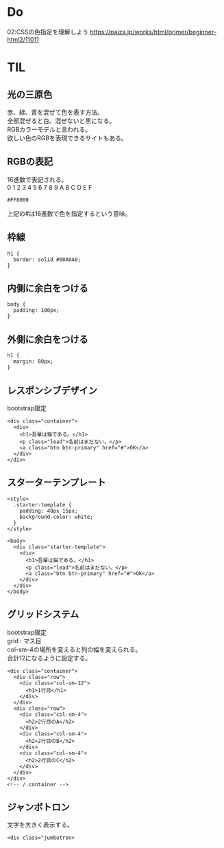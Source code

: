 # Do
02:CSSの色指定を理解しよう
https://paiza.jp/works/html/primer/beginner-html2/11011<br>

# TIL

## 光の三原色
赤、緑、青を混ぜて色を表す方法。<br>
全部混ぜると白、混ぜないと黒になる。<br>
RGBカラーモデルと言われる。<br>
欲しい色のRGBを表現できるサイトもある。<br>

## RGBの表記
16進数で表記される。<br>
0 1 2 3 4 5 6 7 8 9 A B C D E F<br>
```
#FF8000
```
上記の#は16進数で色を指定するという意味。

## 枠線
```
h1 {
  border: solid #00A0A0;
}
```

## 内側に余白をつける
```
body {
  padding: 100px;
}
```

## 外側に余白をつける
```
h1 {
  margin: 80px;
}
```

## レスポンシブデザイン
bootstrap限定
```
<div class="container">
  <div>
    <h1>吾輩は猫である。</h1>
    <p class="lead">名前はまだない。</p>
    <a class="btn btn-primary" href="#">OK</a>
  </div>
</div>
```

## スターターテンプレート
```
<style>
  .starter-template {
    padding: 40px 15px;
    background-color: white;
  }
</style>

<body>
  <div class="starter-template">
    <div>
      <h1>吾輩は猫である。</h1>
      <p class="lead">名前はまだない。</p>
      <a class="btn btn-primary" href="#">OK</a>
    </div>
  </div>
</body>
```

## グリッドシステム
bootstrap限定<br>
grid : マス目<br>
col-sm-4の場所を変えると列の幅を変えられる。<br>
合計12になるように設定する。
```
<div class="container">
  <div class="row">
    <div class="col-sm-12">
      <h1>1行目</h1>
    </div>
  </div>
  <div class="row">
    <div class="col-sm-4">
      <h2>2行目のA</h2>
    </div>
    <div class="col-sm-4">
      <h2>2行目のB</h2>
    </div>
    <div class="col-sm-4">
      <h2>2行目のC</h2>
    </div>
  </div>
</div>
<!-- /.container -->
```

## ジャンボトロン
文字を大きく表示する。
```
<div class="jumbotron>
```
